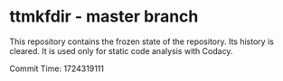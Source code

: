 # ttmkfdir - master branch

This repository contains the frozen state of the repository.
Its history is cleared. It is used only for static code
analysis with Codacy.

Commit Time: 1724319111